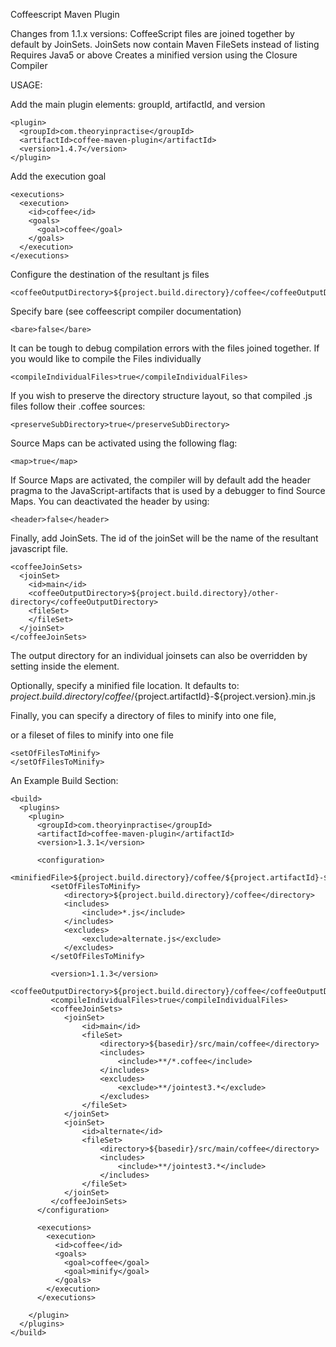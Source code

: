 Coffeescript Maven Plugin

Changes from 1.1.x versions:
CoffeeScript files are joined together by default by JoinSets.
JoinSets now contain Maven FileSets instead of listing
Requires Java5 or above
Creates a minified version using the Closure Compiler


USAGE:

Add the main plugin elements:  groupId, artifactId, and version

    <plugin>
      <groupId>com.theoryinpractise</groupId>
      <artifactId>coffee-maven-plugin</artifactId>
      <version>1.4.7</version>
    </plugin>

Add the execution goal

    <executions>
      <execution>
        <id>coffee</id>
        <goals>
          <goal>coffee</goal>
        </goals>
      </execution>
    </executions>

Configure the destination of the resultant js files

    <coffeeOutputDirectory>${project.build.directory}/coffee</coffeeOutputDirectory>

Specify bare (see coffeescript compiler documentation)

    <bare>false</bare>

It can be tough to debug compilation errors with the files joined together.  If you would like to compile the Files individually

    <compileIndividualFiles>true</compileIndividualFiles>

If you wish to preserve the directory structure layout, so that compiled .js files follow their .coffee sources:

    <preserveSubDirectory>true</preserveSubDirectory>
    
Source Maps can be activated using the following flag:
    
    <map>true</map>
    
If Source Maps are activated, the compiler will by default add the header pragma to the JavaScript-artifacts that is used by a debugger to find Source Maps. You can deactivated the header by using:

    <header>false</header>

Finally, add JoinSets.  The id of the joinSet will be the name of the resultant javascript file.

    <coffeeJoinSets>
      <joinSet>
        <id>main</id>
        <coffeeOutputDirectory>${project.build.directory}/other-directory</coffeeOutputDirectory>
        <fileSet>
        </fileSet>
      </joinSet>
    </coffeeJoinSets>

The output directory for an individual joinsets can also be overridden by setting <coffeeOutputDirectory/> inside
the <joinSet/> element.

Optionally, specify a minified file location.  It defaults to:
    <minifiedFile>${project.build.directory}/coffee/${project.artifactId}-${project.version}.min.js</minifiedFile>

Finally, you can specify a directory of files to minify into one file,
    <directoryOfFilesToMinify></directoryOfFilesToMinify>

or a fileset of files to minify into one file

    <setOfFilesToMinify>
    </setOfFilesToMinify>

An Example Build Section:

    <build>
      <plugins>
        <plugin>
          <groupId>com.theoryinpractise</groupId>
          <artifactId>coffee-maven-plugin</artifactId>
          <version>1.3.1</version>

          <configuration>
             <minifiedFile>${project.build.directory}/coffee/${project.artifactId}-${project.version}.min.js</minifiedFile>
             <setOfFilesToMinify>
             	<directory>${project.build.directory}/coffee</directory>
             	<includes>
             		<include>*.js</include>
             	</includes>
             	<excludes>
             		<exclude>alternate.js</exclude>
             	</excludes>
             </setOfFilesToMinify>

             <version>1.1.3</version>
             <coffeeOutputDirectory>${project.build.directory}/coffee</coffeeOutputDirectory>
             <compileIndividualFiles>true</compileIndividualFiles>
             <coffeeJoinSets>
                <joinSet>
                    <id>main</id>
                    <fileSet>
                    	<directory>${basedir}/src/main/coffee</directory>
                    	<includes>
                    		<include>**/*.coffee</include>
                    	</includes>
                    	<excludes>
                    		<exclude>**/jointest3.*</exclude>
                    	</excludes>
                    </fileSet>
                </joinSet>
                <joinSet>
                    <id>alternate</id>
                    <fileSet>
                    	<directory>${basedir}/src/main/coffee</directory>
                    	<includes>
                    		<include>**/jointest3.*</include>
                    	</includes>
                    </fileSet>
                </joinSet>
             </coffeeJoinSets>
          </configuration>

          <executions>
            <execution>
              <id>coffee</id>
              <goals>
                <goal>coffee</goal>
                <goal>minify</goal>
              </goals>
            </execution>
          </executions>

        </plugin>
      </plugins>
    </build>
